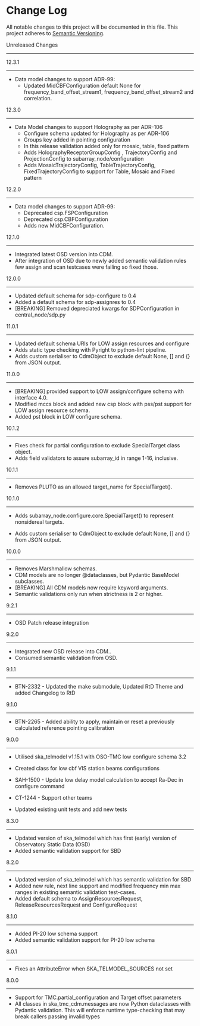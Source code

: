 Change Log
==========

All notable changes to this project will be documented in this file.
This project adheres to [Semantic Versioning](http://semver.org/).


Unreleased Changes
******************

12.3.1
******************
* Data model changes to support ADR-99:
  - Updated MidCBFConfiguration default None for frequency_band_offset_stream1, frequency_band_offset_stream2 and correlation.

12.3.0
******************
* Data Model changes to support Holography as per ADR-106 
  - Configure schema updated for Holography as per ADR-106
  - Groups key added in pointing configuration
  - In this release validation added only for mosaic, table, fixed pattern 
  - Adds HolographyReceptorGroupConfig , TrajectoryConfig and ProjectionConfig to subarray_node/configuration 
  - Adds MosaicTrajectoryConfig, TableTrajectoryConfig, FixedTrajectoryConfig to support for Table, Mosaic and Fixed pattern

12.2.0
******************
* Data model changes to support ADR-99:
  - Deprecated csp.FSPConfiguration
  - Deprecated csp.CBFConfiguration
  - Adds new MidCBFConfiguration.

12.1.0
**********
* Integrated latest OSD version into CDM.
* After integration of OSD due to newly added semantic validation rules
  few assign and scan testcases were failing so fixed those.

12.0.0
**********
* Updated default schema for sdp-configure to 0.4
* Added a default schema for sdp-assignres to 0.4
* [BREAKING] Removed depreciated kwargs for SDPConfiguration in central_node/sdp.py

11.0.1
******
* Updated default schema URIs for LOW assign resources and configure
* Adds static type checking with Pyright to python-lint pipeline.
* Adds custom serialiser to CdmObject to exclude default None, [] and {} from JSON output.

11.0.0
******
* [BREAKING] provided support to LOW assign/configure schema with interface 4.0.
* Modified mccs block and added new csp block with pss/pst support for LOW assign resource schema.
* Added pst block in LOW configure schema.

10.1.2
******
* Fixes check for partial configuration to exclude SpecialTarget class object.
* Adds field validators to assure subarray_id in range 1-16, inclusive.

10.1.1
******
* Removes PLUTO as an allowed target_name for SpecialTarget().

10.1.0
******
* Adds subarray_node.configure.core.SpecialTarget() to represent nonsidereal targets.

* Adds custom serialiser to CdmObject to exclude default None, [] and {} from JSON output.

10.0.0
******

* Removes Marshmallow schemas.
* CDM models are no longer @dataclasses, but Pydantic BaseModel subclasses.
* [BREAKING] All CDM models now require keyword arguments.
* Semantic validations only run when strictness is 2 or higher.

9.2.1
*****

* OSD Patch release integration

9.2.0
*****

* Integrated new OSD release into CDM..
* Consumed semantic validation from OSD.

9.1.1
*****

* BTN-2332 - Updated the make submodule, Updated RtD Theme and added Changelog to RtD

9.1.0
*****

* BTN-2265 - Added ability to apply, maintain or reset a previously calculated reference pointing calibration

9.0.0
*****

* Utilised ska_telmodel v1.15.1 with OSO-TMC low configure schema 3.2
* Created class for low cbf VIS station beams configurations
* SAH-1500 - Update low delay model calculation to accept Ra-Dec in configure command
* CT-1244 - Support other teams

* Updated existing unit tests and add new tests

8.3.0
*****

* Updated version of ska_telmodel which has first (early) version of Observatory Static Data (OSD)
*  Added semantic validation support for SBD

8.2.0
*****

* Updated version of ska_telmodel which has semantic validation for SBD
* Added new rule, next line support and modified frequency min max ranges in
  existing semantic validation test-cases.
* Added default schema to AssignResourcesRequest, ReleaseResourcesRequest and
  ConfigureRequest

8.1.0
*****

* Added PI-20 low schema support
* Added semantic validation support for PI-20 low schema

8.0.1
*****

* Fixes an AttributeError when SKA_TELMODEL_SOURCES not set

8.0.0
*****

* Support for TMC.partial_configuration and Target offset parameters
* All classes in ska_tmc_cdm.messages are now Python dataclasses with
  Pydantic validation. This will enforce runtime type-checking that may
  break callers passing invalid types
